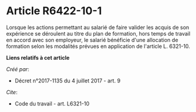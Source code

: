 # Article R6422-10-1

Lorsque les actions permettant au salarié de faire valider les acquis de son expérience se déroulent au titre du plan de
formation, hors temps de travail en accord avec son employeur, le salarié bénéficie d'une allocation de formation selon les
modalités prévues en application de l'article L. 6321-10.

**Liens relatifs à cet article**

_Créé par_:

  - Décret n°2017-1135 du 4 juillet 2017 - art. 9

_Cite_:

  - Code du travail - art. L6321-10
